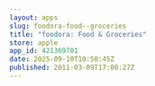 ```yaml
---
layout: apps
slug: foodora-food--groceries
title: "foodora: Food & Groceries"
store: apple
app_id: 421369701
date: 2025-09-10T10:50:45Z
published: 2011-03-09T17:00:27Z
---
```


